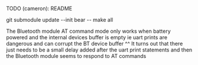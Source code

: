 TODO (cameron): README

git submodule update --init
bear -- make all

The Bluetooth module AT command mode only works when battery powered and the internal devices buffer is empty ie uart prints are dangerous and can corrupt the
BT device buffer
^^ It turns out that there just needs to be a small delay added after the uart print statements and then the Bluetooth module seems to respond to AT commands
